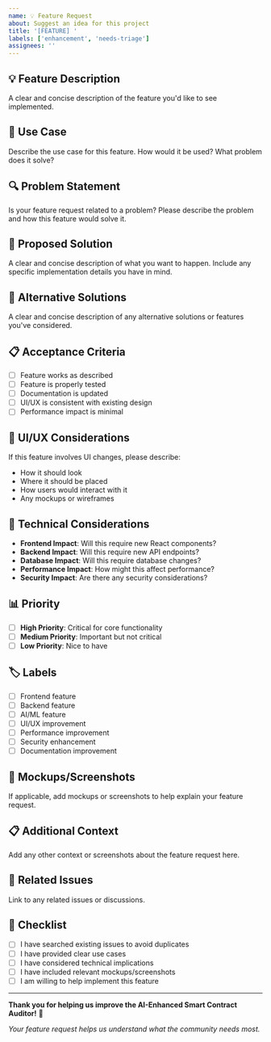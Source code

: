 ```yaml
---
name: 💡 Feature Request
about: Suggest an idea for this project
title: '[FEATURE] '
labels: ['enhancement', 'needs-triage']
assignees: ''
---
```


## 💡 Feature Description
A clear and concise description of the feature you'd like to see implemented.

## 🎯 Use Case
Describe the use case for this feature. How would it be used? What problem does it solve?

## 🔍 Problem Statement
Is your feature request related to a problem? Please describe the problem and how this feature would solve it.

## 💭 Proposed Solution
A clear and concise description of what you want to happen. Include any specific implementation details you have in mind.

## 🔄 Alternative Solutions
A clear and concise description of any alternative solutions or features you've considered.

## 📋 Acceptance Criteria
- [ ] Feature works as described
- [ ] Feature is properly tested
- [ ] Documentation is updated
- [ ] UI/UX is consistent with existing design
- [ ] Performance impact is minimal

## 🎨 UI/UX Considerations
If this feature involves UI changes, please describe:
- How it should look
- Where it should be placed
- How users would interact with it
- Any mockups or wireframes

## 🔧 Technical Considerations
- **Frontend Impact**: Will this require new React components?
- **Backend Impact**: Will this require new API endpoints?
- **Database Impact**: Will this require database changes?
- **Performance Impact**: How might this affect performance?
- **Security Impact**: Are there any security considerations?

## 📊 Priority
- [ ] **High Priority**: Critical for core functionality
- [ ] **Medium Priority**: Important but not critical
- [ ] **Low Priority**: Nice to have

## 🏷️ Labels
- [ ] Frontend feature
- [ ] Backend feature
- [ ] AI/ML feature
- [ ] UI/UX improvement
- [ ] Performance improvement
- [ ] Security enhancement
- [ ] Documentation improvement

## 📸 Mockups/Screenshots
If applicable, add mockups or screenshots to help explain your feature request.

## 📋 Additional Context
Add any other context or screenshots about the feature request here.

## 🔗 Related Issues
Link to any related issues or discussions.

## 📝 Checklist
- [ ] I have searched existing issues to avoid duplicates
- [ ] I have provided clear use cases
- [ ] I have considered technical implications
- [ ] I have included relevant mockups/screenshots
- [ ] I am willing to help implement this feature

---

**Thank you for helping us improve the AI-Enhanced Smart Contract Auditor!** 🚀

*Your feature request helps us understand what the community needs most.* 